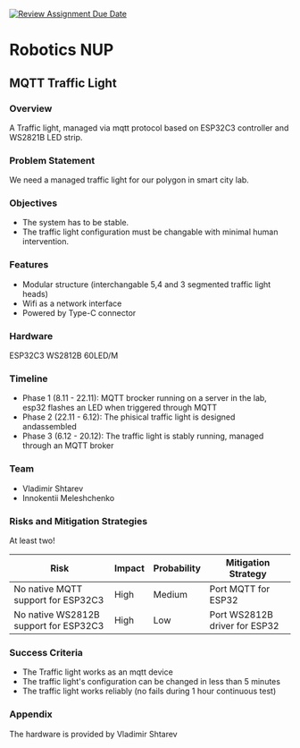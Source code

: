 [![Review Assignment Due Date](https://classroom.github.com/assets/deadline-readme-button-22041afd0340ce965d47ae6ef1cefeee28c7c493a6346c4f15d667ab976d596c.svg)](https://classroom.github.com/a/cU98Cs0g)
# Robotics NUP
## MQTT Traffic Light

### Overview
A Traffic light, managed via mqtt protocol based on ESP32C3 controller and WS2821B LED strip.

###  Problem Statement
We need a managed traffic light for our polygon in smart city lab.

### Objectives
- The system has to be stable.
- The traffic light configuration must be changable with minimal human intervention.


### Features
- Modular structure (interchangable 5,4 and 3 segmented traffic light heads)
- Wifi as a network interface
- Powered by Type-C connector 

### Hardware
ESP32C3
WS2812B 60LED/M  

### Timeline
- Phase 1 (8.11 - 22.11): MQTT brocker running on a server in the lab, esp32 flashes an LED when triggered through MQTT
- Phase 2 (22.11 - 6.12): The phisical traffic light is designed andassembled
- Phase 3 (6.12 - 20.12): The traffic light is stably running, managed through an MQTT broker

### Team
- Vladimir Shtarev
- Innokentii Meleshchenko

### Risks and Mitigation Strategies

At least two!

| Risk                                                                  | Impact          | Probability     | Mitigation Strategy                       |
| --------------------------------------| --------------- | --------------- | ------------------------------|
| No native MQTT support for ESP32C3    | High                    | Medium                      | Port MQTT for ESP32                   |
| No native WS2812B support for ESP32C3 | High                    | Low                         | Port WS2812B driver for ESP32 |
### Success Criteria
- The Traffic light works as an mqtt device
- The traffic light's configuration can be changed in less than 5 minutes
- The traffic light works reliably (no fails during 1 hour continuous test)

### Appendix
The hardware is provided by Vladimir Shtarev

